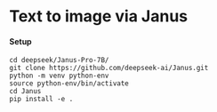 # Text to image via Janus

#### Setup

    cd deepseek/Janus-Pro-7B/
    git clone https://github.com/deepseek-ai/Janus.git
    python -m venv python-env
    source python-env/bin/activate
    cd Janus
    pip install -e .
